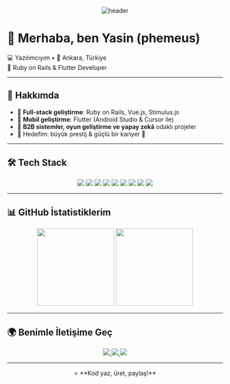 <!-- Banner -->
<p align="center">
  <img src="https://capsule-render.vercel.app/api?type=wave&color=gradient&height=250&section=header&text=Yasin%20%7C%20phemeus&fontSize=60&animation=fadeIn&fontColor=ffffff" alt="header" />
</p>

# 👋 Merhaba, ben Yasin (phemeus)

💻 Yazılımcıyım • 📍 Ankara, Türkiye  
🚀 Ruby on Rails & Flutter Developer  

---

## 🚀 Hakkımda
- 🔹 **Full-stack geliştirme**: Ruby on Rails, Vue.js, Stimulus.js  
- 🔹 **Mobil geliştirme**: Flutter (Android Studio & Cursor ile)  
- 🔹 **B2B sistemler, oyun geliştirme ve yapay zekâ** odaklı projeler  
- 🔹 Hedefim: büyük prestij & güçlü bir kariyer 💎  

---

## 🛠️ Tech Stack

<p align="center">
  <img src="https://img.shields.io/badge/Ruby_on_Rails-D30001?style=for-the-badge&logo=ruby-on-rails&logoColor=white" />
  <img src="https://img.shields.io/badge/Flutter-02569B?style=for-the-badge&logo=flutter&logoColor=white" />
  <img src="https://img.shields.io/badge/Dart-0175C2?style=for-the-badge&logo=dart&logoColor=white" />
  <img src="https://img.shields.io/badge/PostgreSQL-316192?style=for-the-badge&logo=postgresql&logoColor=white" />
  <img src="https://img.shields.io/badge/Firebase-FFCA28?style=for-the-badge&logo=firebase&logoColor=black" />
  <img src="https://img.shields.io/badge/Vue.js-35495E?style=for-the-badge&logo=vue.js&logoColor=4FC08D" />
  <img src="https://img.shields.io/badge/Docker-0db7ed?style=for-the-badge&logo=docker&logoColor=white" />
  <img src="https://img.shields.io/badge/Android%20Studio-3DDC84?style=for-the-badge&logo=android-studio&logoColor=white" />
  <img src="https://img.shields.io/badge/Cursor-2E3440?style=for-the-badge&logo=visualstudiocode&logoColor=61DAFB" />
</p>

---

## 📊 GitHub İstatistiklerim
<p align="center">
  <img height="180em" src="https://github-readme-stats.vercel.app/api?username=phemeus&show_icons=true&theme=radical" />
  <img height="180em" src="https://github-readme-streak-stats.herokuapp.com/?user=phemeus&theme=radical" />
</p>

---

## 🌍 Benimle İletişime Geç
<p align="center">
  <a href="mailto:seninmailin@gmail.com">
    <img src="https://img.shields.io/badge/Email-D14836?style=for-the-badge&logo=gmail&logoColor=white" />
  </a>
  <a href="https://www.linkedin.com/in/phemeus">
    <img src="https://img.shields.io/badge/LinkedIn-0077B5?style=for-the-badge&logo=linkedin&logoColor=white" />
  </a>
  <a href="https://twitter.com/phemeus">
    <img src="https://img.shields.io/badge/Twitter-1DA1F2?style=for-the-badge&logo=twitter&logoColor=white" />
  </a>
</p>

---

<p align="center">
  ⭐️ **Kod yaz, üret, paylaş!**
</p>
